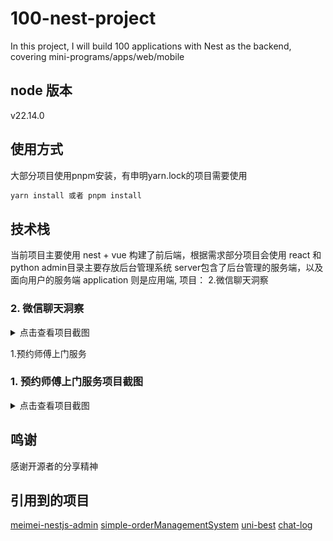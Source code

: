 # 100-nest-project
In this project, I will build 100 applications with Nest as the backend, covering mini-programs/apps/web/mobile

## node 版本
v22.14.0

## 使用方式
大部分项目使用pnpm安装，有申明yarn.lock的项目需要使用 
``` typescript
yarn install 或者 pnpm install
```
## 技术栈
当前项目主要使用 nest + vue 构建了前后端，根据需求部分项目会使用 react 和 python
admin目录主要存放后台管理系统
server包含了后台管理的服务端，以及面向用户的服务端
application 则是应用端, 
项目：
2.微信聊天洞察

### 2. 微信聊天洞察
<details>
<summary>点击查看项目截图</summary>

</details>

1.预约师傅上门服务

### 1. 预约师傅上门服务项目截图
<details>
<summary>点击查看项目截图</summary>

![首页展示](static/001/741749285177_.pic.jpg)
![服务列表](static/001/751749305768_.pic.jpg)
![服务详情](static/001/761749305788_.pic.jpg)
![预约流程](static/001/771749305799_.pic.jpg)
![用户中心](static/001/781749305812_.pic.jpg)
![订单详情](static/001/791749305823_.pic.jpg)
![管理后台-服务管理](static/001/801749305877_.pic.jpg)
![管理后台-订单管理](static/001/811749305927_.pic.jpg)
![管理后台-用户管理](static/001/821749305946_.pic.jpg)

</details>

## 鸣谢
感谢开源者的分享精神

## 引用到的项目
[meimei-nestjs-admin](https://github.com/87789771/meimei-nestjs-admin)
[simple-orderManagementSystem](https://github.com/LORDyyyyy/simple-orderManagementSystem)
[uni-best](https://github.com/codercup/unibest)
[chat-log](https://github.com/sjzar/chatlog)